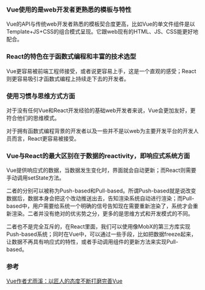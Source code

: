 ### Vue使用的是web开发者更熟悉的模板与特性
Vue的API与传统web开发者熟悉的模板契合度更高，比如Vue的单文件组件是以Template+JS+CSS的组合模式呈现。它跟web现有的HTML、JS、CSS能更好地配合。

### React的特色在于函数式编程和丰富的技术选型
Vue更容易被前端工程师接受，或者说更容易上手，这是一个直观的感受；React则更容易吸引才函数式编程上持续走下去的开发者。

### 使用习惯与思维方式方面
对于没有任何Vue和React开发经验的基础web开发者来说，Vue会更加友好，更符合他们的思维模式。

对于拥有函数式编程背景的开发者以及一些并不是以web为主要开发平台的开发人员而言，React更容易被接受。

### Vue与React的最大区别在于数据的reactivity，即响应式系统方面

Vue提供响应式的数据，当数据发生变化时，界面就会自动更新；而React则需要手动调用setState方法。

二者的分别可以被称为Push-based和Pull-based。所谓Push-based就是说改变数据后，数据本身会把这个改动推送出去，告知渲染系统自动进行渲染；而Pull-based中，用户需要给系统一个明确的信号告知现在需要重新渲染了，系统才会重新渲染。二者并没有绝对的优劣势之分，更多的是思维方式和开发模式的不同。

二者也不是完全互斥的，在React里面，我们可以使用像MobX的第三方库实现Push-based系统；同时在Vue中，可以通过一些手段，比如把数据freeze起来，让数据不再具有响应式的特性，或者手动调用组件的更新方法来实现Pull-based。

### 参考
[Vue作者尤雨溪：以匠人的态度不断打磨完善Vue](https://zhuanlan.zhihu.com/p/108899766)
